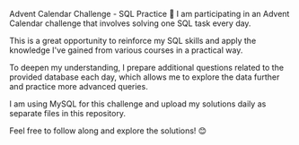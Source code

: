 Advent Calendar Challenge - SQL Practice 🎄
I am participating in an Advent Calendar challenge that involves solving one SQL task every day.

This is a great opportunity to reinforce my SQL skills and apply the knowledge I've gained from various courses in a practical way.

To deepen my understanding, I prepare additional questions related to the provided database each day, which allows me to explore the data further and practice more advanced queries.

I am using MySQL for this challenge and upload my solutions daily as separate files in this repository.

Feel free to follow along and explore the solutions! 😊

